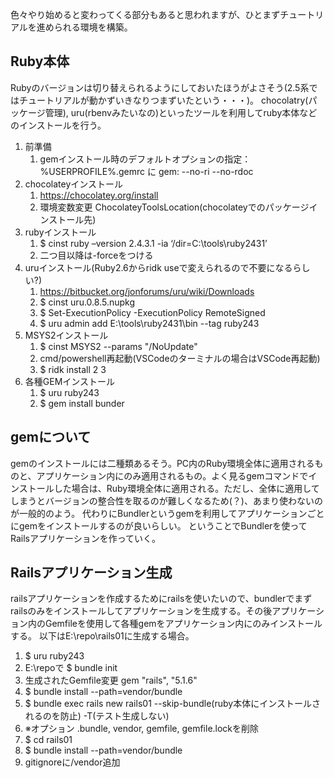 
色々やり始めると変わってくる部分もあると思われますが、ひとまずチュートリアルを進められる環境を構築。

## Ruby本体

Rubyのバージョンは切り替えられるようにしておいたほうがよさそう(2.5系ではチュートリアルが動かずいきなりつまずいたという・・・)。
chocolatry(パッケージ管理), uru(rbenvみたいなの)といったツールを利用してruby本体などのインストールを行う。

1. 前準備
   1. gemインストール時のデフォルトオプションの指定：%USERPROFILE%\.gemrc に gem: --no-ri --no-rdoc
2. chocolateyインストール
   1. <https://chocolatey.org/install>
   2. 環境変数変更 ChocolateyToolsLocation(chocolateyでのパッケージインストール先)
3. rubyインストール
   1. $ cinst ruby –version 2.4.3.1 -ia ‘/dir=C:\tools\ruby2431’
   2. 二つ目以降は-forceをつける
4. uruインストール(Ruby2.6からridk useで変えられるので不要になるらしい?)
   1. <https://bitbucket.org/jonforums/uru/wiki/Downloads>
   2. $ cinst uru.0.8.5.nupkg
   3. $ Set-ExecutionPolicy -ExecutionPolicy RemoteSigned
   4. $ uru admin add E:\tools\ruby2431\bin --tag ruby243
5. MSYS2インストール
   1. $ cinst MSYS2 --params "/NoUpdate"
   2. cmd/powershell再起動(VSCodeのターミナルの場合はVSCode再起動)
   3. $ ridk install 2 3
6. 各種GEMインストール
   1. $ uru ruby243
   2. $ gem install bunder

## gemについて

gemのインストールには二種類あるそう。PC内のRuby環境全体に適用されるものと、アプリケーション内にのみ適用されるもの。よく見るgemコマンドでインストールした場合は、Ruby環境全体に適用される。ただし、全体に適用してしまうとバージョンの整合性を取るのが難しくなるため(？)、あまり使わないのが一般的のよう。
代わりにBundlerというgemを利用してアプリケーションごとにgemをインストールするのが良いらしい。
ということでBundlerを使ってRailsアプリケーションを作っていく。

## Railsアプリケーション生成

railsアプリケーションを作成するためにrailsを使いたいので、bundlerでまずrailsのみをインストールしてアプリケーションを生成する。その後アプリケーション内のGemfileを使用して各種gemをアプリケーション内にのみインストールする。
以下はE:\repo\rails01に生成する場合。

1. $ uru ruby243
2. E:\repoで $ bundle init
3. 生成されたGemfile変更 gem "rails", "5.1.6"
4. $ bundle install --path=vendor/bundle
5. $ bundle exec rails new rails01 --skip-bundle(ruby本体にインストールされるのを防止) -T(テスト生成しない)
6. ※オプション .bundle, vendor, gemfile, gemfile.lockを削除
7. $ cd rails01
8. $ bundle install --path=vendor/bundle
9. gitignoreに/vendor追加
